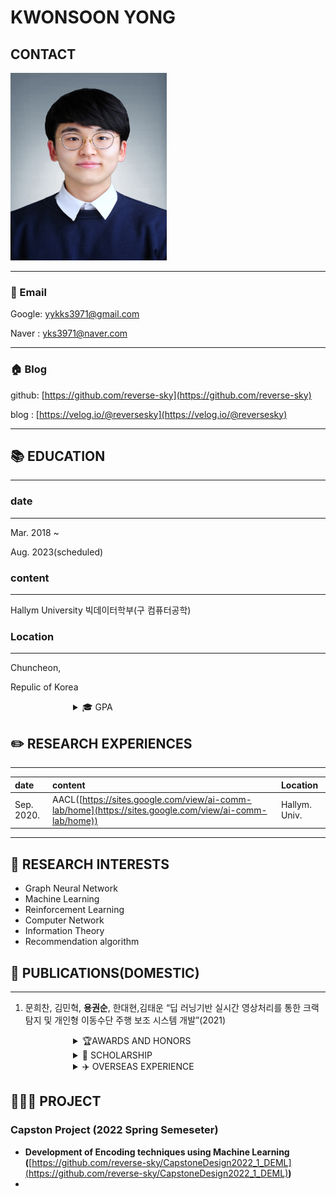 # KWONSOON YONG

## CONTACT
<img src="https://github.com/reverse-sky/reverse-sky/blob/main/src/img/200kb_2.jpg" width="250" height="300">



---

### 📧 Email

Google: [yykks3971@gmail.com](mailto:yykks3971@gmail.com)

Naver  : [yks3971@naver.com](mailto:yks3971@naver.com)

---

### 🏠 Blog

 github: [https://github.com/reverse-sky](https://github.com/reverse-sky)

blog  : [https://velog.io/@reversesky](https://velog.io/@reversesky)

---

## 📚 EDUCATION

---

### date

---

Mar. 2018 ~

Aug. 2023(scheduled)

### content

---

Hallym University
빅데이터학부(구 컴퓨터공학)

### Location

---

Chuncheon,

Repulic of Korea


<details>
<summary style="margin-left: 100px;">🎓  GPA</summary>
<div style="margin-left: 25px;">

|  | Semester | GPA | Ranking |
| --- | --- | --- | --- |
|  | Spring.  2018 | 4.27 | 11/78 |
|  | Fall.       2018 | 4.31 | 3/142 |
|  | Fall.       2020 | 4.08 | 8/32 |
|  | Spring.  2021 | 4.25 | 13/76 |
|  | Fall.       2021 | 4.33 | 11/90 |
|  | Spring.  2022 | 4.3 | 15/109 |
|  | Fall.       2022 | —— | —— |
|  | Total:  | 4.26 | ——— |
</div>
</details>


## ✏️ RESEARCH EXPERIENCES

---

date|content|Location
|:---|:----|:---
Sep. 2020.|AACL([https://sites.google.com/view/ai-comm-lab/home](https://sites.google.com/view/ai-comm-lab/home))|Hallym. Univ. 

---

## 📝 RESEARCH INTERESTS

- Graph Neural Network
- Machine Learning
- Reinforcement Learning
- Computer Network
- Information Theory
- Recommendation algorithm

## 📄 PUBLICATIONS(DOMESTIC)

---

1. 문희찬, 김민혁, **용권순**, 한대현,김태운 “딥 러닝기반 실시간 영상처리를 통한 크랙 탐지 및 개인형 이동수단 주행 보조 시스템 개발”(2021)



</div>
</details>

<details>
<summary style="margin-left: 100px;">🏆AWARDS AND HONORS</summary>
<div style="margin-left: 25px;">

|  | Content | Prize | Host | Date |
| --- | --- | --- | --- | --- |
|  | Content | Prize | Host | Date |
|  | 2020 Hallym SW Week-HBC-5 딥러닝 해커톤 | 은상  | 한림대학교 SW중심대학사업단 | 2020 Nov |
|  | 2020 SW교과목 추천 에세이 공모전 | 우수 | 한림대학교 SW중심대학사업단 | 2020 Dec |
|  | 2020 SW 세부 분야별 경진대회-오픈소스SW 이해와 활용 | 우수 | 한림대학교 SW중심대학사업단 | 2020 Dec |
|  | 2021 오픈소스sw 글로벌 아이디어 공모전 | 동상 | 한림대학교 SW중심대학사업단 | 2021 May |
|  | 방학? 놀면 뭐하니? 오픈소스SW 개발 공모전 | 금상 | 한림대학교 SW중심대학사업단 | 2021 Aug |
|  | HBC-5 오픈소스 딥러닝 해커톤 | 은상 | 한림대학교 SW중심대학사업단 | 2021 Nov |
|  | 2021년 SW창업 아이디어 경진대회 | 은상 | 한림대학교 SW중심대학사업단 | 2021 Nov |

</div>
</details>


</div>
</details>

<details>
<summary style="margin-left: 100px;">🏅 SCHOLARSHIP</summary>
<div style="margin-left: 25px;">

|  | Content | Host | Semester |
| --- | --- | --- | --- |
|  | School Excellence Scholarship | Hallym Univ. | 2018. Mar ~ 2021.Sep |
|  | National Excellence in Science and Engineering Scholarship | Republic of Korea Government | 2022. Mar ~ 2023.Mar(Scheduled) |
|  | SW Mentoring Scholarship | SW Department  in Hallym Univ. | 2021 Mar~ 2021 Summer |
|  | SW Overseas Training Scholarship | SW Department  in Hallym Univ. | 2022 Summer |

</div>
</details>

</div>
</details>

<details>
<summary style="margin-left: 100px;">✈️ OVERSEAS EXPERIENCE</summary>
<div style="margin-left: 25px;">


|  | Country | Location | Date |
| --- | --- | --- | --- |
|  | United Kingdom | University of York | 2022.07.04 ~ 2022.08.09 |

</div>
</details>


## **👩🏻‍💻** PROJECT

### Capston Project (2022 Spring Semeseter)

- ****Development of Encoding techniques using Machine Learning (****[https://github.com/reverse-sky/CapstoneDesign2022_1_DEML](https://github.com/reverse-sky/CapstoneDesign2022_1_DEML)****)****
- 

